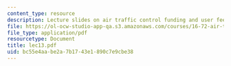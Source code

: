 ```yaml
---
content_type: resource
description: Lecture slides on air traffic control funding and user fees.
file: https://ol-ocw-studio-app-qa.s3.amazonaws.com/courses/16-72-air-traffic-control-fall-2006/bc55e4aabe2a7b1743e1890c7e9cbe38_lec13.pdf
file_type: application/pdf
resourcetype: Document
title: lec13.pdf
uid: bc55e4aa-be2a-7b17-43e1-890c7e9cbe38
---
```

